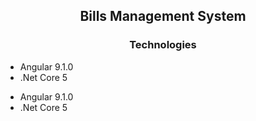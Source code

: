 ## <h2 align="center">Bills Management System</h2>

### <h3 align="center">Technologies</h3>

<div display="flex">
<ul>
<li>Angular 9.1.0</li>
<li>.Net Core 5</li>
</ul>
<ul>
<li>Angular 9.1.0</li>
<li>.Net Core 5</li>
</ul>
</div>